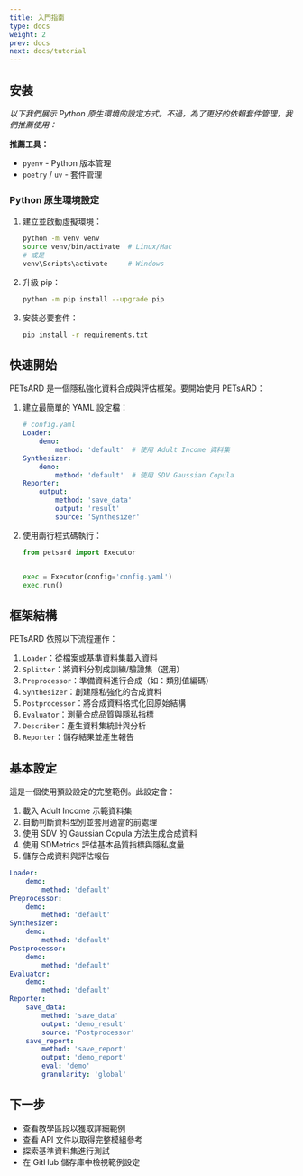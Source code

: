 ```yaml
---
title: 入門指南
type: docs
weight: 2
prev: docs
next: docs/tutorial
---
```


## 安裝

*以下我們展示 Python 原生環境的設定方式。不過，為了更好的依賴套件管理，我們推薦使用：*

**推薦工具：**
* `pyenv` - Python 版本管理
* `poetry` / `uv` - 套件管理

### Python 原生環境設定

1. 建立並啟動虛擬環境：
   ```bash
   python -m venv venv
   source venv/bin/activate  # Linux/Mac
   # 或是
   venv\Scripts\activate     # Windows
   ```

2. 升級 pip：
   ```bash
   python -m pip install --upgrade pip
   ```

3. 安裝必要套件：
   ```bash
   pip install -r requirements.txt
   ```

## 快速開始

PETsARD 是一個隱私強化資料合成與評估框架。要開始使用 PETsARD：

1. 建立最簡單的 YAML 設定檔：
   ```yaml
   # config.yaml
   Loader:
       demo:
           method: 'default'  # 使用 Adult Income 資料集
   Synthesizer:
       demo:
           method: 'default'  # 使用 SDV Gaussian Copula
   Reporter:
       output:
           method: 'save_data'
           output: 'result'
           source: 'Synthesizer'
   ```

2. 使用兩行程式碼執行：
   ```python
   from petsard import Executor


   exec = Executor(config='config.yaml')
   exec.run()
   ```

## 框架結構

PETsARD 依照以下流程運作：

1. `Loader`：從檔案或基準資料集載入資料
2. `Splitter`：將資料分割成訓練/驗證集（選用）
3. `Preprocessor`：準備資料進行合成（如：類別值編碼）
4. `Synthesizer`：創建隱私強化的合成資料
5. `Postprocessor`：將合成資料格式化回原始結構
6. `Evaluator`：測量合成品質與隱私指標
7. `Describer`：產生資料集統計與分析
8. `Reporter`：儲存結果並產生報告

## 基本設定

這是一個使用預設設定的完整範例。此設定會：

1. 載入 Adult Income 示範資料集
2. 自動判斷資料型別並套用適當的前處理
3. 使用 SDV 的 Gaussian Copula 方法生成合成資料
4. 使用 SDMetrics 評估基本品質指標與隱私度量
5. 儲存合成資料與評估報告

```yaml
Loader:
    demo:
        method: 'default'
Preprocessor:
    demo:
        method: 'default'
Synthesizer:
    demo:
        method: 'default'
Postprocessor:
    demo:
        method: 'default'
Evaluator:
    demo:
        method: 'default'
Reporter:
    save_data:
        method: 'save_data'
        output: 'demo_result'
        source: 'Postprocessor'
    save_report:
        method: 'save_report'
        output: 'demo_report'
        eval: 'demo'
        granularity: 'global'
```

## 下一步

* 查看教學區段以獲取詳細範例
* 查看 API 文件以取得完整模組參考
* 探索基準資料集進行測試
* 在 GitHub 儲存庫中檢視範例設定
